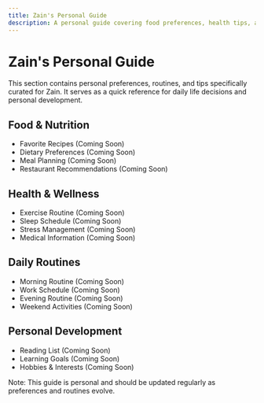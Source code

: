 ```yaml
---
title: Zain's Personal Guide
description: A personal guide covering food preferences, health tips, and daily routines
---
```


# Zain's Personal Guide

This section contains personal preferences, routines, and tips specifically curated for Zain. It serves as a quick reference for daily life decisions and personal development.

## Food & Nutrition

- Favorite Recipes (Coming Soon)
- Dietary Preferences (Coming Soon)
- Meal Planning (Coming Soon)
- Restaurant Recommendations (Coming Soon)

## Health & Wellness

- Exercise Routine (Coming Soon)
- Sleep Schedule (Coming Soon)
- Stress Management (Coming Soon)
- Medical Information (Coming Soon)

## Daily Routines

- Morning Routine (Coming Soon)
- Work Schedule (Coming Soon)
- Evening Routine (Coming Soon)
- Weekend Activities (Coming Soon)

## Personal Development

- Reading List (Coming Soon)
- Learning Goals (Coming Soon)
- Hobbies & Interests (Coming Soon)

Note: This guide is personal and should be updated regularly as preferences and routines evolve. 
